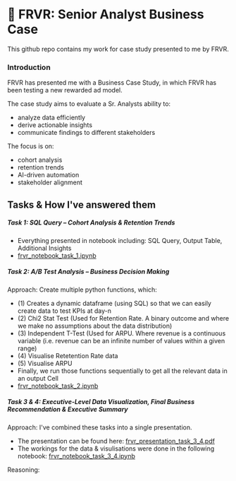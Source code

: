 # 🎯 FRVR: Senior Analyst Business Case

This github repo contains my work for case study presented to me by FRVR.

### Introduction

FRVR has presented me with a Business Case Study, in which FRVR has been testing a new rewarded ad model.

The case study aims to evaluate a Sr. Analysts ability to:
- analyze data efficiently
- derive actionable insights
- communicate findings to different stakeholders

The focus is on:
- cohort analysis
- retention trends
- AI-driven automation
- stakeholder alignment

## Tasks & How I've answered them

##### Task 1: SQL Query – Cohort Analysis & Retention Trends

- Everything presented in notebook including: SQL Query, Output Table, Additional Insights
- [frvr_notebook_task_1.ipynb](https://github.com/maxbenjs/frvr/blob/main/frvr_notebook_task_1.ipynb)


##### Task 2: A/B Test Analysis – Business Decision Making

Approach: Create multiple python functions, which:
-   (1) Creates a dynamic dataframe (using SQL) so that we can easily create data to test KPIs at day-n
-   (2) Chi2 Stat Test (Used for Retention Rate. A binary outcome and where we make no assumptions about the data distribution)
-   (3) Independent T-Test (Used for ARPU. Where revenue is a continuous variable (i.e. revenue can be an infinite number of values within a given range) 
-   (4) Visualise Retetention Rate data
-   (5) Visualise ARPU
-   Finally, we run those functions sequentially to get all the relevant data in an output Cell
- [frvr_notebook_task_2.ipynb](https://github.com/maxbenjs/frvr/blob/main/frvr_notebook_task_2.ipynb)


##### Task 3 & 4: Executive-Level Data Visualization, Final Business Recommendation & Executive Summary

Approach:
I've combined these tasks into a single presentation. 
- The presentation can be found here: [frvr_presentation_task_3_4.pdf](https://github.com/maxbenjs/frvr/blob/main/frvr_presentation_task_3_4.pdf)
- The workings for the data & visulisations were done in the following notebook: [frvr_notebook_task_3_4.ipynb](https://github.com/maxbenjs/frvr/blob/main/frvr_notebook_task_3_4.ipynb)

Reasoning:
